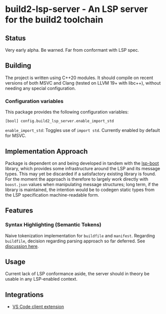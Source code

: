 # build2-lsp-server - An LSP server for the build2 toolchain

## Status

Very early alpha. Be warned.
Far from conformant with LSP spec.

## Building

The project is written using C++20 modules. It should compile on recent versions of both MSVC and Clang (tested on LLVM 19+ with libc++), without needing any special configuration.

### Configuration variables

This package provides the following configuration variables:

```
[bool] config.build2_lsp_server.enable_import_std
```

`enable_import_std`: Toggles use of `import std`. Currently enabled by default for MSVC.

## Implementation Approach

Package is dependent on and being developed in tandem with the [lsp-boot](https://github.com/kamrann/lsp-boot) library, which provides some infrastructure around the LSP and its message types. This may yet be discarded if a satisfactory existing library is found. For the moment the approach is therefore to largely work directly with `boost.json` values when manipulating message structures; long term, if the library is maintained, the intention would be to codegen static types from the LSP specification machine-readable form.

## Features

### Syntax Highlighting (Semantic Tokens)

Naive tokenization implementation for `buildfile` and `manifest`.
Regarding `buildfile`, decision regarding parsing approach so far deferred. See [discussion here](https://github.com/build2/build2/issues/109).

## Usage

Current lack of LSP conformance aside, the server should in theory be usable in any LSP-enabled context.

## Integrations

- [VS Code client extension](https://github.com/kamrann/build2-vscode)
